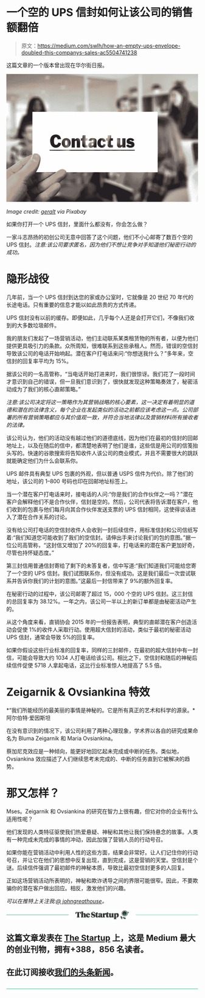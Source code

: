 # 一个空的 UPS 信封如何让该公司的销售额翻倍

> 原文：<https://medium.com/swlh/how-an-empty-ups-envelope-doubled-this-companys-sales-ac5504741238>

这篇文章的一个版本曾出现在华尔街日报。

![](img/4ba5aedd68ea806bf4de0376845df94e.png)

*Image credit:* [*geralt*](https://pixabay.com/en/users/geralt-9301/) *via Pixabay*

如果你打开一个 UPS 信封，里面什么都没有，你会怎么做？

一家斗志昂扬的初创公司无意中回答了这个问题，他们不小心邮寄了数百个空的 UPS 信封。*注意:该公司要求匿名，因为他们不想让竞争对手知道他们秘密行动的成功。*

# **隐形战役**

几年前，当一个 UPS 信封到达您的家或办公室时，它就像是 20 世纪 70 年代的长途电话。只有重要的信息才能以如此昂贵的方式传递。

UPS 信封没有以前的缓存。即便如此，几乎每个人还是会打开它们，不像我们收到的大多数垃圾邮件。

我的朋友们发起了一场营销活动，他们主动联系某类租赁物的所有者，以便为他们提供更具吸引力的条款。众所周知，很难联系到这些承租人。然而，错误的空信封导致该公司的电话开始响起。潜在客户打电话来问:“你想送我什么？”多年来，空信封的回复率平均为 15%。

据该公司的一名高管称，“当电话开始打进来时，我们很惊讶。我们花了一段时间才意识到自己的错误，但一旦我们意识到了，很快就发现这种策略奏效了，秘密活动成为了我们的核心直邮策略。”

*注意:该公司决定将这一策略作为其营销战略的核心要素，这一决定有着明显的道德和潜在的法律含义，每个企业在发起类似的活动之前都应该考虑这一点。公司部署的所有营销策略都应与其价值观一致，并符合当地法律以及营销材料所有接收者的法律。*

该公司认为，他们的活动没有越过他们的道德底线，因为他们在最初的信封的回邮地址上，以及在随后的信中，都清楚地表明了他们是谁，这些信是用公司的信笺抬头写的。快速的谷歌搜索将告知收件人该公司的商业模式，并且不需要很大的跳跃就能确定他们为什么会联系你。

UPS 邮件具有典型 UPS 包裹的外观，但以普通 USPS 信件为代价。除了他们的地址，该公司的 1–800 号码也印在回邮地址标签上。

当一个潜在客户打电话来时，接电话的人问:“你是我们的合作伙伴之一吗？”潜在客户会解释他们不是合作伙伴，信封是空的。然后，公司代表将告诉潜在客户，他们收到的包裹与他们每月向其合作伙伴发送支票的 UPS 信封相同，这使得谈话进入了潜在合作关系的讨论。

没有给公司打电话的空信封收件人会收到一封后续信件，用标准信封和公司信纸写着:“我们知道您可能收到了我们的空信封。请伸出手来讨论我们的包的意图。”据一位公司高管称，“这封信又增加了 20%的回复率，打电话来的潜在客户更加好奇，尽管也持怀疑态度。”

第三封信用普通信封寄给了剩下的未答复者，信中写道:“我们知道我们可能给您寄了一个空的 UPS 信封。我们试图联系你，但没有成功。这是我们最后一次尝试联系并告诉你我们的计划的意图。”这最后一封信带来了 9%的额外回复率。

在秘密行动的过程中，该公司邮寄了超过 15，000 个空的 UPS 信封。这三封信的总回复率为 38.12%。一年之内，该公司一半以上的新订单都是由秘密活动产生的。

从这个角度来看，直销协会 2015 年的一份报告表明，典型的直邮潜在客户创造活动会促使 1%的收件人采取行动。使用超大信封的活动，类似于最初的秘密活动 UPS 信封，通常会导致 5%的回复率。

如果你假设这些行业标准的回复率，同样的三封邮件，在最初的超大信封中有一封信，可能会导致大约 1034 人打电话给该公司。相比之下，空信封和随后的神秘后续信件促使 5718 人拿起电话，这比行业标准惊人地提高了 5.5 倍。

# **Zeigarnik & Ovsiankina 特效**

*“我们所能经历的最美丽的事情是神秘的。它是所有真正的艺术和科学的源泉。*阿尔伯特·爱因斯坦

在没有意识到的情况下，该公司利用了两种心理现象，学术界以各自的研究成果命名为 Bluma Zeigarnik 和 Maria Ovsiankina。

蔡加尼克效应是一种倾向，能更好地回忆起未完成或中断的任务。类似地，Ovsiankina 效应描述了人们继续思考未完成的、中断的任务直到它被解决的趋势。

# **那又怎样？**

Mses。Zeigarnik 和 Ovsiankina 的研究在智力上很有趣，但它对你的企业有什么适用性呢？

他们发现的人类特征驱使我们热爱悬疑、神秘和其他让我们保持悬念的故事。人类有一种完成未完成的事情的冲动，因此加强了营销人员的行动号召。

如果你能在营销活动中利用人性的这些方面，结果会非常好。让人们记住你的行动号召，并让它在他们的思想中反复出现，直到完成，这是营销的天堂。空信封是个谜。后续信件强调了最初邮件的神秘本质，导致比最初空信封更多的人回复。

正如这场营销活动所表明的，神秘和欺诈诱导之间的界限可能很窄。因此，不要欺骗你的潜在客户做出回应。相反，激发他们的兴趣。

*可以在推特上关注我:*[*@ johngreathouse*](https://twitter.com/#!/johngreathouse)*。*

[![](img/308a8d84fb9b2fab43d66c117fcc4bb4.png)](https://medium.com/swlh)

## 这篇文章发表在 [The Startup](https://medium.com/swlh) 上，这是 Medium 最大的创业刊物，拥有+388，856 名读者。

## 在此订阅接收[我们的头条新闻](http://growthsupply.com/the-startup-newsletter/)。

[![](img/b0164736ea17a63403e660de5dedf91a.png)](https://medium.com/swlh)